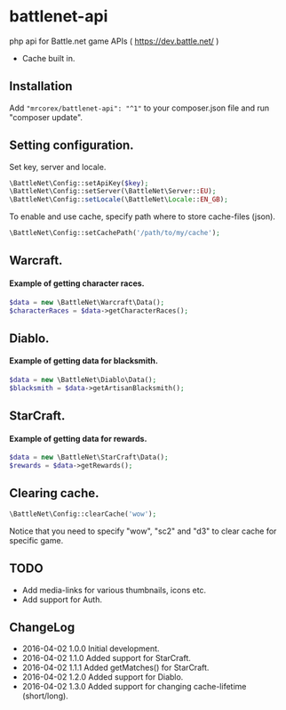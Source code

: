 # battlenet-api
php api for Battle.net game APIs ( https://dev.battle.net/ )
 - Cache built in.


## Installation
Add ```"mrcorex/battlenet-api": "^1"``` to your composer.json file and run "composer update".


## Setting configuration.

Set key, server and locale.
```php
\BattleNet\Config::setApiKey($key);
\BattleNet\Config::setServer(\BattleNet\Server::EU);
\BattleNet\Config::setLocale(\BattleNet\Locale::EN_GB);
```

To enable and use cache, specify path where to store cache-files (json).
```php
\BattleNet\Config::setCachePath('/path/to/my/cache');
```


## Warcraft.

#### Example of getting character races.

```php
$data = new \BattleNet\Warcraft\Data();
$characterRaces = $data->getCharacterRaces();
```


## Diablo.

#### Example of getting data for blacksmith.

```php
$data = new \BattleNet\Diablo\Data();
$blacksmith = $data->getArtisanBlacksmith();
```


## StarCraft.

#### Example of getting data for rewards.

```php
$data = new \BattleNet\StarCraft\Data();
$rewards = $data->getRewards();
```


## Clearing cache.
```php
\BattleNet\Config::clearCache('wow');
```

Notice that you need to specify "wow", "sc2" and "d3" to clear cache for specific game.


## TODO
 - Add media-links for various thumbnails, icons etc.
 - Add support for Auth.


## ChangeLog
 - 2016-04-02 1.0.0 Initial development.
 - 2016-04-02 1.1.0 Added support for StarCraft.
 - 2016-04-02 1.1.1 Added getMatches() for StarCraft.
 - 2016-04-02 1.2.0 Added support for Diablo.
 - 2016-04-02 1.3.0 Added support for changing cache-lifetime (short/long).

